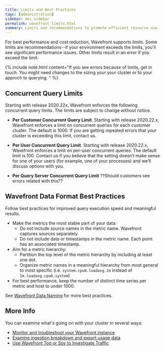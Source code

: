 ```yaml
---
title: Limits and Best Practices
tags: [administration]
sidebar: doc_sidebar
permalink: wavefront_limits.html
summary: Limits and recommendations to promote efficient resource use.
---
```

For best performance and cost reduction, Wavefront supports limits. Some limits are recommendations--if your environment exceeds the limits, you'll see significant performance issues. Other limits result in an error if you exceed the limit.

{% include note.html content="If you see errors because of limits, get in touch. You might need changes to the sizing your your cluster or to your approch to querying. " %}


## Concurrent Query Limits

Starting with release 2020.22x, Wavefront enforces the following concurrent query limits. The limits are subject to change without notice.

-	**Per Customer Concurrent Query Limit**. Starting with release 2020.22.x, Wavefront enforces a limit on concurrent queries for each customer cluster. The default is 1000. If you are getting repeated errors that your cluster is exceeding this limit, contact us.

-	**Per User Concurrent Query Limit**. Starting with release 2020.22.x, Wavefront enforces a limit on per-user concurrent queries. The default limit is 100. Contact us if you believe that the setting doesn’t make sense for one of your users (for example, one of your processes) and we’ll discuss options with you.

- **Per Query Server Concurrent Query Limit**  ??Should customers see errors related with this??

<!---From Data Format topic, remove there if we want to keep this here--->
## Wavefront Data Format Best Practices

Follow best practices for improved query execution speed and meaningful results.

* Make the metrics the most stable part of your data:
  - Do not include source names in the metric name. Wavefront captures sources separately.
  - Do not include data or timestamps in the metric name. Each point has an associated timestamp.
* Aim for a metric hierarchy:
  - Partition the top level of the metric hierarchy by including at least one dot.
  - Organize metric names in a meaningful hierarchy from most general to most specific (i.e. `system.cpu0.loadavg.1m` instead of `1m.loadavg.cpu0.system`)
* For best performance, keep the number of distinct time series per metric and host to under 1000.

See [Wavefront Data Naming](wavefront_data_naming.html) for more best practices.

## More Info

You can examine what's going on with your cluster in several ways:

* [Monitor and troubleshoot your Wavefront instance](wavefront_monitoring.html)
* [Examine ingestion breakdown and export usage data](ingestion_policies.html)
* [Use Wavefront Top or Spy to Investigate Traffic](wavefront_monitoring_spy.html)
